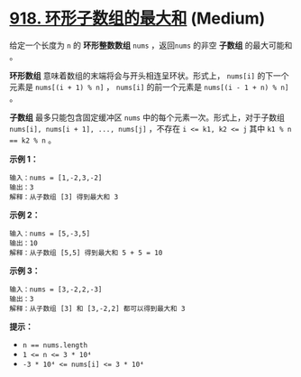# [918. 环形子数组的最大和][link] (Medium)

[link]: https://leetcode.cn/problems/maximum-sum-circular-subarray/

给定一个长度为 `n` 的 **环形整数数组** `nums` ，返回`nums` 的非空 **子数组** 的最大可能和 。

**环形数组** 意味着数组的末端将会与开头相连呈环状。形式上， `nums[i]` 的下一个元素是 `nums[(i + 1) %
n]` ， `nums[i]` 的前一个元素是 `nums[(i - 1 + n) % n]` 。

**子数组** 最多只能包含固定缓冲区 `nums` 中的每个元素一次。形式上，对于子数组 `nums[i], nums[i + 1],
..., nums[j]` ，不存在 `i <= k1, k2 <= j` 其中 `k1 % n == k2 % n` 。

**示例 1：**

```
输入：nums = [1,-2,3,-2]
输出：3
解释：从子数组 [3] 得到最大和 3

```

**示例 2：**

```
输入：nums = [5,-3,5]
输出：10
解释：从子数组 [5,5] 得到最大和 5 + 5 = 10

```

**示例 3：**

```
输入：nums = [3,-2,2,-3]
输出：3
解释：从子数组 [3] 和 [3,-2,2] 都可以得到最大和 3

```

**提示：**

- `n == nums.length`
- `1 <= n <= 3 * 10⁴`
- `-3 * 10⁴ <= nums[i] <= 3 * 10⁴` 
